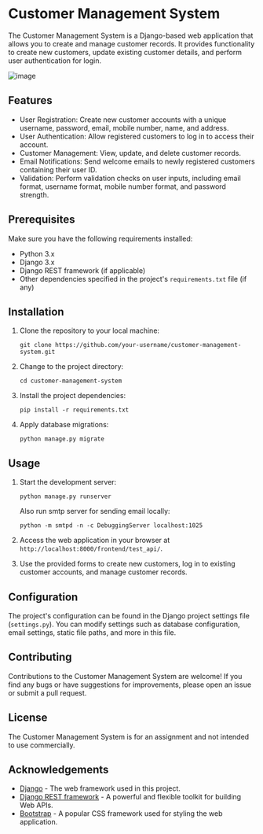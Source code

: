 
# Customer Management System

The Customer Management System is a Django-based web application that allows you to create and manage customer records. It provides functionality to create new customers, update existing customer details, and perform user authentication for login.

![image](https://github.com/AnujCtrl/Darwin-assignment/assets/63535089/48cfce2c-c32f-42e3-b99e-bb017491e76f)


## Features

- User Registration: Create new customer accounts with a unique username, password, email, mobile number, name, and address.
- User Authentication: Allow registered customers to log in to access their account.
- Customer Management: View, update, and delete customer records.
- Email Notifications: Send welcome emails to newly registered customers containing their user ID.
- Validation: Perform validation checks on user inputs, including email format, username format, mobile number format, and password strength.

## Prerequisites

Make sure you have the following requirements installed:

- Python 3.x
- Django 3.x
- Django REST framework (if applicable)
- Other dependencies specified in the project's `requirements.txt` file (if any)

## Installation

1. Clone the repository to your local machine:

   ```
   git clone https://github.com/your-username/customer-management-system.git
   ```

2. Change to the project directory:

   ```
   cd customer-management-system
   ```

3. Install the project dependencies:

   ```
   pip install -r requirements.txt
   ```

4. Apply database migrations:

   ```
   python manage.py migrate
   ```

## Usage

1. Start the development server:

   ```
   python manage.py runserver
   ```

   Also run smtp server for sending email locally:

   ```
   python -m smtpd -n -c DebuggingServer localhost:1025
   ```

2. Access the web application in your browser at `http://localhost:8000/frontend/test_api/`.

3. Use the provided forms to create new customers, log in to existing customer accounts, and manage customer records.

## Configuration

The project's configuration can be found in the Django project settings file (`settings.py`). You can modify settings such as database configuration, email settings, static file paths, and more in this file.

## Contributing

Contributions to the Customer Management System are welcome! If you find any bugs or have suggestions for improvements, please open an issue or submit a pull request.

## License

The Customer Management System is for an assignment and not intended to use commercially.

## Acknowledgements

- [Django](https://www.djangoproject.com/) - The web framework used in this project.
- [Django REST framework](https://www.django-rest-framework.org/) - A powerful and flexible toolkit for building Web APIs.
- [Bootstrap](https://getbootstrap.com/) - A popular CSS framework used for styling the web application.
